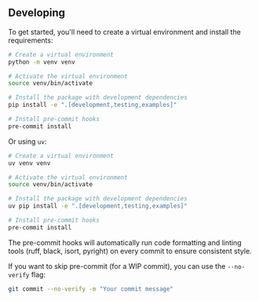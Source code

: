 ## Developing

To get started, you'll need to create a virtual environment and install the requirements:

```bash
# Create a virtual environment
python -m venv venv

# Activate the virtual environment
source venv/bin/activate

# Install the package with development dependencies
pip install -e ".[development,testing,examples]"

# Install pre-commit hooks
pre-commit install
```

Or using `uv`:

```bash
# Create a virtual environment
uv venv venv

# Activate the virtual environment
source venv/bin/activate

# Install the package with development dependencies
uv pip install -e ".[development,testing,examples]"

# Install pre-commit hooks
pre-commit install
```

The pre-commit hooks will automatically run code formatting and linting tools (ruff, black, isort, pyright) on every commit to ensure consistent style.

If you want to skip pre-commit (for a WIP commit), you can use the `--no-verify` flag:

```bash
git commit --no-verify -m "Your commit message"
```
